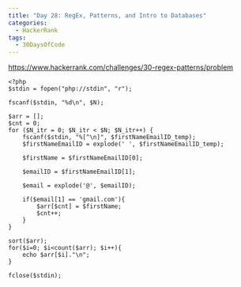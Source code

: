 ```yaml
---
title: "Day 28: RegEx, Patterns, and Intro to Databases"
categories:
  - HackerRank
tags:
  - 30DaysOfCode
---
```


<https://www.hackerrank.com/challenges/30-regex-patterns/problem>

	<?php
    $stdin = fopen("php://stdin", "r");

    fscanf($stdin, "%d\n", $N);

    $arr = [];
    $cnt = 0;
    for ($N_itr = 0; $N_itr < $N; $N_itr++) {
        fscanf($stdin, "%[^\n]", $firstNameEmailID_temp);
        $firstNameEmailID = explode(' ', $firstNameEmailID_temp);

        $firstName = $firstNameEmailID[0];

        $emailID = $firstNameEmailID[1];

        $email = explode('@', $emailID);

        if($email[1] == 'gmail.com'){
            $arr[$cnt] = $firstName;
            $cnt++;
        }
    }

    sort($arr);
    for($i=0; $i<count($arr); $i++){
        echo $arr[$i]."\n";
    }

    fclose($stdin);

